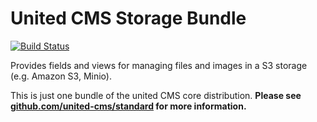 
# United CMS Storage Bundle

[![Build Status](https://travis-ci.org/united-cms/StorageBundle.svg?branch=master)](https://travis-ci.org/united-cms/StorageBundle)

Provides fields and views for managing files and images in a S3 storage (e.g. Amazon S3, Minio).

This is just one bundle of the united CMS core distribution. **Please see [github.com/united-cms/standard](github.com/united-cms/standard) for more information.**